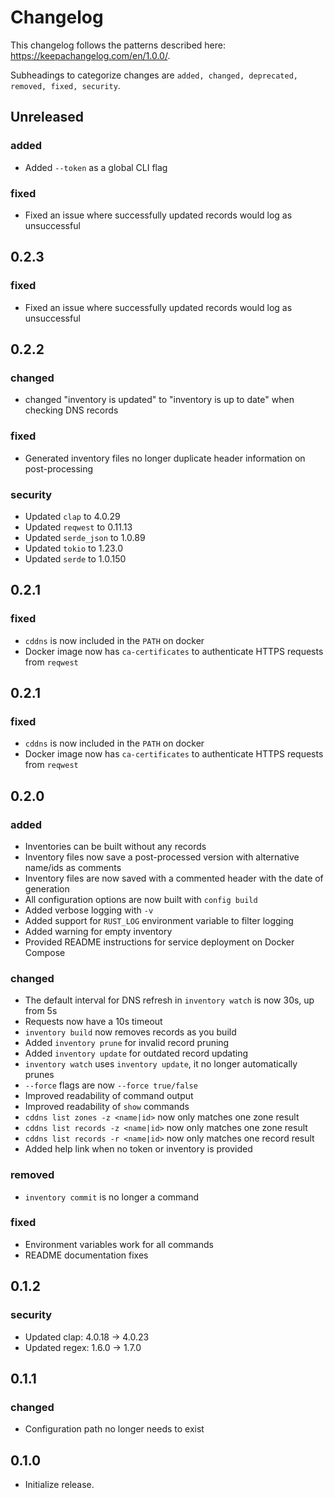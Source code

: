 Changelog
=========
This changelog follows the patterns described here: https://keepachangelog.com/en/1.0.0/.

Subheadings to categorize changes are `added, changed, deprecated, removed, fixed, security`.

## Unreleased
### added
- Added `--token` as a global CLI flag

### fixed
- Fixed an issue where successfully updated records would log as unsuccessful

## 0.2.3
### fixed
- Fixed an issue where successfully updated records would log as unsuccessful

## 0.2.2
### changed
- changed "inventory is updated" to "inventory is up to date" when checking DNS records
### fixed
- Generated inventory files no longer duplicate header information on post-processing
### security
- Updated `clap` to 4.0.29
- Updated `reqwest` to 0.11.13
- Updated `serde_json` to 1.0.89
- Updated `tokio` to 1.23.0
- Updated `serde` to 1.0.150

## 0.2.1
### fixed
- `cddns` is now included in the `PATH` on docker
- Docker image now has `ca-certificates` to authenticate HTTPS requests from `reqwest`

## 0.2.1
### fixed
- `cddns` is now included in the `PATH` on docker
- Docker image now has `ca-certificates` to authenticate HTTPS requests from `reqwest`

## 0.2.0
### added
- Inventories can be built without any records
- Inventory files now save a post-processed version with alternative name/ids as comments
- Inventory files are now saved with a commented header with the date of generation
- All configuration options are now built with `config build`
- Added verbose logging with `-v`
- Added support for `RUST_LOG` environment variable to filter logging
- Added warning for empty inventory
- Provided README instructions for service deployment on Docker Compose
### changed
- The default interval for DNS refresh in `inventory watch` is now 30s, up from 5s
- Requests now have a 10s timeout
- `inventory build` now removes records as you build
- Added `inventory prune` for invalid record pruning
- Added `inventory update` for outdated record updating
- `inventory watch` uses `inventory update`, it no longer automatically prunes
- `--force` flags are now `--force true/false`
- Improved readability of command output
- Improved readability of `show` commands
- `cddns list zones -z <name|id>` now only matches one zone result
- `cddns list records -z <name|id>` now only matches one zone result
- `cddns list records -r <name|id>` now only matches one record result
- Added help link when no token or inventory is provided
### removed
- `inventory commit` is no longer a command
### fixed
- Environment variables work for all commands
- README documentation fixes

## 0.1.2
### security
- Updated clap: 4.0.18 -> 4.0.23
- Updated regex: 1.6.0 -> 1.7.0

## 0.1.1
### changed
- Configuration path no longer needs to exist

## 0.1.0
- Initialize release.